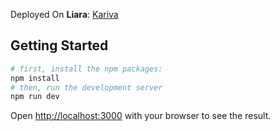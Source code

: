 Deployed On **Liara**: [Kariva](https://kariva.liara.run)
## Getting Started
```bash
# first, install the npm packages:
npm install
# then, run the development server
npm run dev
```
Open [http://localhost:3000](http://localhost:3000) with your browser to see the result.




